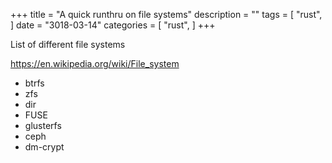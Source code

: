 +++
title = "A quick runthru on file systems"
description = ""
tags = [
    "rust",
]
date = "3018-03-14"
categories = [
    "rust",
]
+++

List of different file systems

https://en.wikipedia.org/wiki/File_system

- btrfs
- zfs
- dir
- FUSE
- glusterfs
- ceph
- dm-crypt
